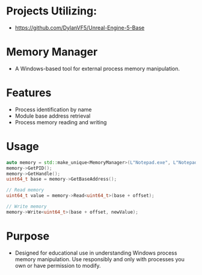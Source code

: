 # Projects Utilizing:
- https://github.com/DylanVF5/Unreal-Engine-5-Base

# Memory Manager
- A Windows-based tool for external process memory manipulation.

# Features

- Process identification by name
- Module base address retrieval
- Process memory reading and writing

# Usage
```cpp
auto memory = std::make_unique<MemoryManager>(L"Notepad.exe", L"Notepad.exe");
memory->GetPID();
memory->GetHandle();
uint64_t base = memory->GetBaseAddress();

// Read memory
uint64_t value = memory->Read<uint64_t>(base + offset);

// Write memory
memory->Write<uint64_t>(base + offset, newValue);
```

# Purpose
- Designed for educational use in understanding Windows process memory manipulation. Use responsibly and only with processes you own or have permission to modify.
